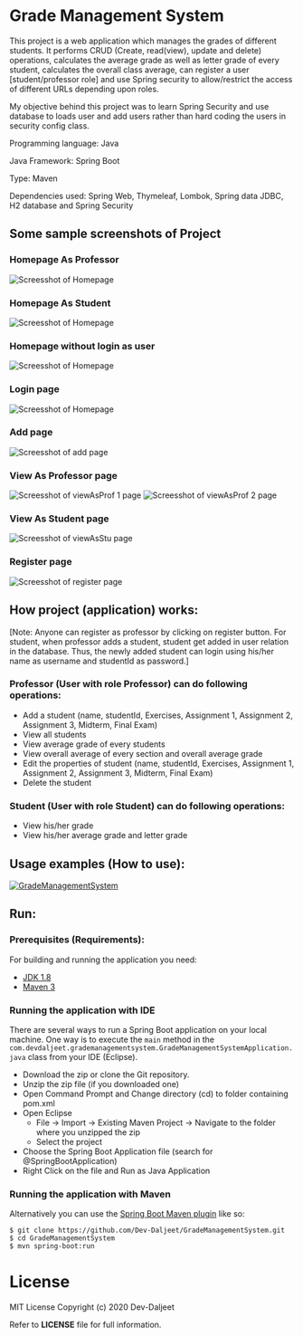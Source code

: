 # Grade Management System

This project is a web application which manages the grades of different students. It performs CRUD (Create, read(view), update and delete) operations, calculates the average
grade as well as letter grade of every student, calculates the overall class average, can register a user [student/professor role] and use Spring security to allow/restrict 
the access of different URLs depending upon roles.

My objective behind this project was to learn Spring Security and use database to loads user and add users rather than hard coding the users in security config class.

Programming language: Java

Java Framework: Spring Boot

Type: Maven

Dependencies used: Spring Web, Thymeleaf, Lombok, Spring data JDBC, H2 database and Spring Security

## Some sample screenshots of Project

### Homepage As Professor
![Screesshot of Homepage](https://github.com/Dev-Daljeet/Screenshots/blob/master/GradeManagement/homeProf.PNG?raw=true)

### Homepage As Student
![Screesshot of Homepage](https://github.com/Dev-Daljeet/Screenshots/blob/master/GradeManagement/homeStu.PNG?raw=true)

### Homepage without login as user
![Screesshot of Homepage](https://github.com/Dev-Daljeet/Screenshots/blob/master/GradeManagement/home.PNG?raw=true)

### Login page
![Screesshot of Homepage](https://github.com/Dev-Daljeet/Screenshots/blob/master/GradeManagement/login.PNG?raw=true)

### Add page
![Screesshot of add page](https://github.com/Dev-Daljeet/Screenshots/blob/master/GradeManagement/add.PNG?raw=true)

### View As Professor page
![Screesshot of viewAsProf 1 page](https://github.com/Dev-Daljeet/Screenshots/blob/master/GradeManagement/viewProf.PNG?raw=true)
![Screesshot of viewAsProf 2 page](https://github.com/Dev-Daljeet/Screenshots/blob/master/GradeManagement/viewProfAvg.PNG?raw=true)

### View As Student page
![Screesshot of viewAsStu page](https://github.com/Dev-Daljeet/Screenshots/blob/master/GradeManagement/viewStu.PNG?raw=true)

### Register page
![Screesshot of register page](https://github.com/Dev-Daljeet/Screenshots/blob/master/GradeManagement/register.PNG?raw=true)

## How project (application) works:

[Note: Anyone can register as professor by clicking on register button. For student, when professor adds a student, student get added in user relation in the database. 
Thus, the newly added student can login using his/her name as username and studentId as password.]

### Professor (User with role Professor) can do following operations:
- Add a student (name, studentId, Exercises, Assignment 1, Assignment 2, Assignment 3, Midterm, Final Exam)
- View all students
- View average grade of every students
- View overall average of every section and overall average grade
- Edit the properties of student (name, studentId, Exercises, Assignment 1, Assignment 2, Assignment 3, Midterm, Final Exam)
- Delete the student

### Student (User with role Student) can do following operations:
- View his/her grade 
- View his/her average grade and letter grade

## Usage examples (How to use):
[![GradeManagementSystem](http://img.youtube.com/vi/ZD-FepDhBe8/0.jpg)](http://www.youtube.com/watch?v=ZD-FepDhBe8 "GradeManagementSystem")

## Run:
### Prerequisites (Requirements):

For building and running the application you need:

- [JDK 1.8](http://www.oracle.com/technetwork/java/javase/downloads/jdk8-downloads-2133151.html)
- [Maven 3](https://maven.apache.org)

### Running the application with IDE

There are several ways to run a Spring Boot application on your local machine. One way is to execute the `main` method in the `com.devdaljeet.grademanagementsystem.GradeManagementSystemApplication.java` class from your IDE (Eclipse).

* 	Download the zip or clone the Git repository.
* 	Unzip the zip file (if you downloaded one)
* 	Open Command Prompt and Change directory (cd) to folder containing pom.xml
* 	Open Eclipse
	* File -> Import -> Existing Maven Project -> Navigate to the folder where you unzipped the zip
	* Select the project
* 	Choose the Spring Boot Application file (search for @SpringBootApplication)
* 	Right Click on the file and Run as Java Application

### Running the application with Maven

Alternatively you can use the [Spring Boot Maven plugin](https://docs.spring.io/spring-boot/docs/current/reference/html/build-tool-plugins-maven-plugin.html) like so:

```shell
$ git clone https://github.com/Dev-Daljeet/GradeManagementSystem.git
$ cd GradeManagementSystem
$ mvn spring-boot:run
```

# License
MIT License
Copyright (c) 2020 Dev-Daljeet

Refer to **LICENSE** file for full information.
